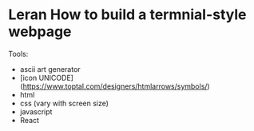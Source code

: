 # Leran How to build a termnial-style webpage
Tools:
- ascii art generator
- [icon UNICODE] (https://www.toptal.com/designers/htmlarrows/symbols/)
- html
- css (vary with screen size)
- javascript
- React
